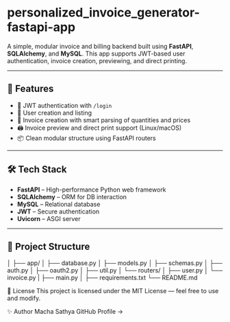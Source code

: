 # personalized_invoice_generator-fastapi-app



A simple, modular invoice and billing backend built using **FastAPI**, **SQLAlchemy**, and **MySQL**. This app supports JWT-based user authentication, invoice creation, previewing, and direct printing.

---

## 🚀 Features

- 🔐 JWT authentication with `/login`
- 👤 User creation and listing
- 🧾 Invoice creation with smart parsing of quantities and prices
- 🖨️ Invoice preview and direct print support (Linux/macOS)
- 📦 Clean modular structure using FastAPI routers

---

## 🛠️ Tech Stack

- **FastAPI** – High-performance Python web framework
- **SQLAlchemy** – ORM for DB interaction
- **MySQL** – Relational database
- **JWT** – Secure authentication
- **Uvicorn** – ASGI server

---

## 📂 Project Structure

│
├── app/
│ ├── database.py
│ ├── models.py
│ ├── schemas.py
│ ├── auth.py
│ ├── oauth2.py
│ ├── util.py
│ └── routers/
│ ├── user.py
│ └── invoice.py
|  ├── main.py
│
├── requirements.txt
└── README.md




📄 License
This project is licensed under the MIT License — feel free to use and modify.

✨ Author
Macha Sathya
GitHub Profile →
